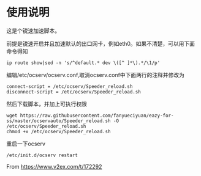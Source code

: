 使用说明
=====================
这是个锐速加速脚本。

前提是锐速开启并且加速默认的出口网卡，例如eth0。如果不清楚，可以用下面命令得知
```
ip route show|sed -n 's/^default.* dev \([^ ]*\).*/\1/p'
```
编辑/etc/ocserv/ocserv.conf,取消ocserv.conf中下面两行的注释并修改为
```
connect-script = /etc/ocserv/Speeder_reload.sh
disconnect-script = /etc/ocserv/Speeder_reload.sh
```
然后下载脚本，并加上可执行权限
```
wget https://raw.githubusercontent.com/fanyueciyuan/eazy-for-ss/master/ocservauto/Speeder_reload.sh -O /etc/ocserv/Speeder_reload.sh
chmod +x /etc/ocserv/Speeder_reload.sh
```
重启一下ocserv
```
/etc/init.d/ocserv restart
```

From https://www.v2ex.com/t/172292
